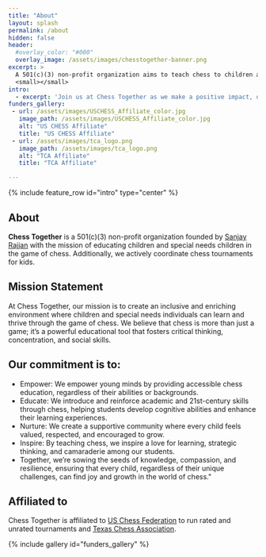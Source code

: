 ```yaml
---
title: "About"
layout: splash
permalink: /about
hidden: false
header:
  #overlay_color: "#000"
  overlay_image: /assets/images/chesstogether-banner.png
excerpt: >
  A 501(c)(3) non-profit organization aims to teach chess to children and special needs children<br />
  <small></small>
intro: 
  - excerpt: 'Join us at Chess Together as we make a positive impact, one move at a time! ♟️🌟'
funders_gallery:
 - url: /assets/images/USCHESS_Affiliate_color.jpg
   image_path: /assets/images/USCHESS_Affiliate_color.jpg
   alt: "US CHESS Affiliate"
   title: "US CHESS Affiliate"
 - url: /assets/images/tca_logo.png
   image_path: /assets/images/tca_logo.png
   alt: "TCA Affiliate"
   title: "TCA Affiliate"

---
```


{% include feature_row id="intro" type="center" %}

## About
__Chess Together__ is a 501(c)(3) non-profit organization founded by [Sanjay Rajjan](/founder) with the mission of educating children and special needs children in the game of chess. Additionally, we actively coordinate chess tournaments for kids. 

## Mission Statement

At Chess Together, our mission is to create an inclusive and enriching environment where children and special needs individuals can learn and thrive through the game of chess. We believe that chess is more than just a game; it’s a powerful educational tool that fosters critical thinking, concentration, and social skills.

## Our commitment is to:

* Empower: We empower young minds by providing accessible chess education, regardless of their abilities or backgrounds.
* Educate: We introduce and reinforce academic and 21st-century skills through chess, helping students develop cognitive abilities and enhance their learning experiences.
* Nurture: We create a supportive community where every child feels valued, respected, and encouraged to grow.
* Inspire: By teaching chess, we inspire a love for learning, strategic thinking, and camaraderie among our students.
* Together, we’re sowing the seeds of knowledge, compassion, and resilience, ensuring that every child, regardless of their unique challenges, can find joy and growth in the world of chess."


## Affiliated to
Chess Together is affiliated to [US Chess Federation](https://new.uschess.org/) to run rated and unrated tournaments and [Texas Chess Association](https://texaschess.org/).

{% include gallery id="funders_gallery" %}

